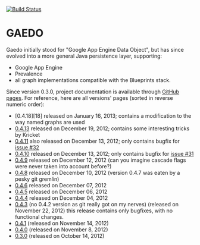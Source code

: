[![Build Status](https://buildhive.cloudbees.com/job/Riduidel/job/gaedo/badge/icon)](https://buildhive.cloudbees.com/job/Riduidel/job/gaedo/)

GAEDO
=====

Gaedo initially stood for "Google App Engine Data Object", but has since evolved into a more general Java persistence layer, supporting:

* Google App Engine
* Prevalence
* all graph implementations compatible with the Blueprints stack.

Since version 0.3.0, project documentation is available through [GitHub pages][1]. For reference, here are all versions' pages (sorted in reverse numeric order): 

 * [0.4.18][18] released on January 16, 2013; contains a modification to the way named graphs are used
 * [0.4.13][13] released on December 19, 2012; contains some interesting tricks by Kricket
 * [0.4.11][2] also released on December 13, 2012; only contains bugfix for [issue #32][3]
 * [0.4.10][2] released on December 13, 2012; only contains bugfix for [issue #31][3]
 * [0.4.9][4] released on December 12, 2012 (can you imagine cascade flags were never taken into account before?)
 * [0.4.8][5] released on December 10, 2012 (version 0.4.7 was eaten by a pesky git gremlin)
 * [0.4.6][6] released on December 07, 2012
 * [0.4.5][7] released on December 06, 2012
 * [0.4.4][8] released on December 04, 2012
 * [0.4.3][9] (no 0.4.2 version as git really got on my nerves) (released on November 22, 2012) this release contains only bugfixes, with no functional changes.
 * [0.4.1][10] (released on November 14, 2012)
 * [0.4.0][11] (released on November 8, 2012)
 * [0.3.0][12] (released on October 14, 2012)


  [1]: http://pages.github.com/
  [2]: http://riduidel.github.com/gaedo/site/0.4.9/
  [3]: https://github.com/Riduidel/gaedo/issues/32
  [4]: http://riduidel.github.com/gaedo/site/0.4.9/
  [5]: http://riduidel.github.com/gaedo/site/0.4.1/
  [6]: http://riduidel.github.com/gaedo/site/0.4.1/
  [7]: http://riduidel.github.com/gaedo/site/0.4.1/
  [8]: http://riduidel.github.com/gaedo/site/0.4.1/
  [9]: http://riduidel.github.com/gaedo/site/0.4.1/
  [10]: http://riduidel.github.com/gaedo/site/0.4.1/
  [11]: http://riduidel.github.com/gaedo/site/0.4.0/
  [12]: http://riduidel.github.com/gaedo/site/0.3.0/
  [13]: http://riduidel.github.com/gaedo/site/0.4.13/
  [14]: http://riduidel.github.com/gaedo/site/0.4.18/
